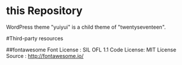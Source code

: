 # this Repository

WordPress theme "yuiyui" is a child theme of "twentyseventeen".

#Third-party resources

##fontawesome
Font License : SIL OFL 1.1
Code License: MIT License
Source : http://fontawesome.io/
